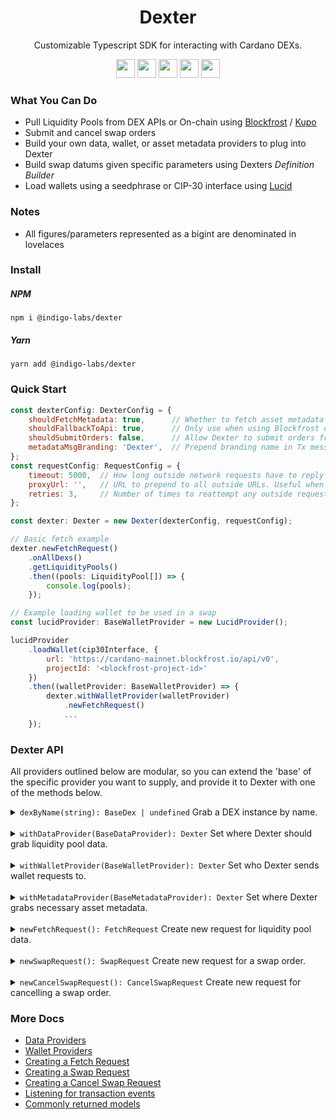 <div align="center">
    <h1 align="center">Dexter</h1>
    <p align="center">Customizable Typescript SDK for interacting with Cardano DEXs.</p>
    <img src="https://raw.githubusercontent.com/IndigoProtocol/dexter/master/src/dex/logo/sundaeswap.png" width="30" />
    <img src="https://raw.githubusercontent.com/IndigoProtocol/dexter/master/src/dex/logo/minswap.png" width="30" /> 
    <img src="https://raw.githubusercontent.com/IndigoProtocol/dexter/master/src/dex/logo/muesliswap.png" width="30" />
    <img src="https://raw.githubusercontent.com/IndigoProtocol/dexter/master/src/dex/logo/wingriders.png" width="30" />
    <img src="https://raw.githubusercontent.com/IndigoProtocol/dexter/master/src/dex/logo/vyfinance.png" width="30" />
</div>

### What You Can Do
- Pull Liquidity Pools from DEX APIs or On-chain using [Blockfrost](https://blockfrost.io/) / [Kupo](https://github.com/CardanoSolutions/kupo)
- Submit and cancel swap orders
- Build your own data, wallet, or asset metadata providers to plug into Dexter
- Build swap datums given specific parameters using Dexters _Definition Builder_
- Load wallets using a seedphrase or CIP-30 interface using [Lucid](https://github.com/spacebudz/lucid)

### Notes
- All figures/parameters represented as a bigint are denominated in lovelaces

### Install

##### NPM
```
npm i @indigo-labs/dexter
```

##### Yarn
```
yarn add @indigo-labs/dexter
```

### Quick Start

```js
const dexterConfig: DexterConfig = {
    shouldFetchMetadata: true,      // Whether to fetch asset metadata (Best to leave this `true` for accurate pool info)
    shouldFallbackToApi: true,      // Only use when using Blockfrost or Kupo as data providers. On failure, fallback to the DEX API to grab necessary data
    shouldSubmitOrders: false,      // Allow Dexter to submit orders from swap requests. Useful during development
    metadataMsgBranding: 'Dexter',  // Prepend branding name in Tx message
};
const requestConfig: RequestConfig = {
    timeout: 5000,  // How long outside network requests have to reply
    proxyUrl: '',   // URL to prepend to all outside URLs. Useful when dealing with CORs
    retries: 3,     // Number of times to reattempt any outside request
};

const dexter: Dexter = new Dexter(dexterConfig, requestConfig);

// Basic fetch example
dexter.newFetchRequest()
    .onAllDexs()
    .getLiquidityPools()
    .then((pools: LiquidityPool[]) => {
        console.log(pools);
    });

// Example loading wallet to be used in a swap
const lucidProvider: BaseWalletProvider = new LucidProvider();

lucidProvider
    .loadWallet(cip30Interface, {
        url: 'https://cardano-mainnet.blockfrost.io/api/v0',
        projectId: '<blockfrost-project-id>'
    })
    .then((walletProvider: BaseWalletProvider) => {
        dexter.withWalletProvider(walletProvider)
            .newFetchRequest()
            ...
    });
```

### Dexter API
All providers outlined below are modular, so you can extend the 'base' of the specific provider you want to supply, and provide it
to Dexter with one of the methods below.

<details>
<summary><code>dexByName(string): BaseDex | undefined</code> Grab a DEX instance by name.</summary>

##### Using

```js
dexter.dexByName(Minswap.identifier)
    ...
```
</details>

<br>

<details>
<summary><code>withDataProvider(BaseDataProvider): Dexter</code> Set where Dexter should grab liquidity pool data.</summary>

By default, Dexter will use the DEX APIs to grab information. However, you can use
[Blockfrost](https://github.com/IndigoProtocol/dexter/blob/master/docs/providers/data.md) or
[Kupo](https://github.com/IndigoProtocol/dexter/blob/master/docs/providers/data.md) to supply your own data.

##### Using

```js
const provider: BaseDataProvider = new BlockfrostProvider(
    {
        url: 'https://cardano-mainnet.blockfrost.io/api/v0',
        projectId: '<blockfrost-project-id>',
    }
);

dexter.withDataProvider(provider)
    ...
```
</details>

<br>

<details>
<summary><code>withWalletProvider(BaseWalletProvider): Dexter</code> Set who Dexter sends wallet requests to.</summary>

At this time, Dexter only supplies a Mock wallet provider & a [Lucid provider](./docs/providers/wallet.md). Behind the scenes,
the lucid provider leverages [Lucid](https://github.com/spacebudz/lucid) to manage your wallet & create transactions.

##### Using

```js
const provider: BaseWalletProvider = new LucidProvider();
const seedphrase: string[] = ['...'];
const blockfrostConfig: BlockfrostConfig = {
    url: 'https://cardano-mainnet.blockfrost.io/api/v0',
    projectId: '<blockfrost-project-id>',
};

provider.loadWalletFromSeedPhrase(seedphrase, blockfrostConfig)
    .then((walletProvider: BaseWalletProvider) => {
        dexter.withWalletProvider(walletProvider)
            ...
    });
```
</details>

<br>

<details>
<summary><code>withMetadataProvider(BaseMetadataProvider): Dexter</code> Set where Dexter grabs necessary asset metadata.</summary>

By default, Dexter will use the [Cardano Token Registry](https://github.com/cardano-foundation/cardano-token-registry) for grabbing
asset metadata. You can extend the `BaseMetadataProvider` interface to provide your own metadata.

##### Using

```js
const provider: BaseMetadataProvider = new TokenRegistryProvider();

dexter.withMetadataProvider(provider)
    ...
```
</details>

<br>

<details>
<summary><code>newFetchRequest(): FetchRequest</code> Create new request for liquidity pool data.</summary>

For available methods on the `FetchRequest` instance, please see those specific
[docs](https://github.com/IndigoProtocol/dexter/blob/master/docs/requests/fetch-request.md).

##### Using

```js
dexter.newFetchRequest()
    ...
```
</details>

<br>

<details>
<summary><code>newSwapRequest(): SwapRequest</code> Create new request for a swap order.</summary>

For available methods on the `SwapRequest` instance, please see those specific
[docs](https://github.com/IndigoProtocol/dexter/blob/master/docs/requests/swap-request.md).

##### Using

```js
dexter.newSwapRequest()
    ...
```
</details>

<br>

<details>
<summary><code>newCancelSwapRequest(): CancelSwapRequest</code> Create new request for cancelling a swap order.</summary>

For available methods on the `CancelSwapRequest` instance, please see those specific
[docs](https://github.com/IndigoProtocol/dexter/blob/master/docs/requests/cancel-swap-request.md).

##### Using

```js
dexter.newCancelSwapRequest()
    ...
```
</details>

### More Docs

- [Data Providers](https://github.com/IndigoProtocol/dexter/blob/master/docs/providers/data.md)
- [Wallet Providers](https://github.com/IndigoProtocol/dexter/blob/master/docs/providers/wallet.md)
- [Creating a Fetch Request](https://github.com/IndigoProtocol/dexter/blob/master/docs/requests/fetch-request.md)
- [Creating a Swap Request](https://github.com/IndigoProtocol/dexter/blob/master/docs/requests/swap-request.md)
- [Creating a Cancel Swap Request](https://github.com/IndigoProtocol/dexter/blob/master/docs/requests/cancel-swap-request.md)
- [Listening for transaction events](https://github.com/IndigoProtocol/dexter/blob/master/docs/dex-transaction.md)
- [Commonly returned models](https://github.com/IndigoProtocol/dexter/blob/master/docs/models.md)
